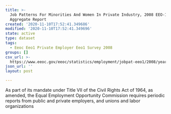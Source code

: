 ```yaml
---
title: >-
  Job Patterns For Minorities And Women In Private Industry, 2008 EEO-1 State
  Aggregate Report
created: '2020-11-10T17:52:41.349686'
modified: '2020-11-10T17:52:41.349696'
state: active
type: dataset
tags:
  - Eeoc Eeo1 Private Employer Eeo1 Survey 2008
groups: []
csv_url: >-
  https://www.eeoc.gov/eeoc/statistics/employment/jobpat-eeo1/2008/year08_state.zip
json_url: ''
layout: post

---
```

As part of its mandate under Title VII of the Civil Rights Act of 1964, as amended, the Equal Employment Opportunity Commission requires periodic reports from public and private employers, and unions and labor organizations 

